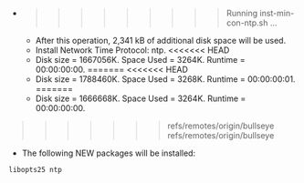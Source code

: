 * >>>>>>>>> Running inst-min-con-ntp.sh ...
  * After this operation, 2,341 kB of additional disk space will be used.
  * Install Network Time Protocol: ntp.
<<<<<<< HEAD
  * Disk size = 1667056K. Space Used = 3264K. Runtime = 00:00:00:00.
=======
<<<<<<< HEAD
  * Disk size = 1788460K. Space Used = 3268K. Runtime = 00:00:00:01.
=======
  * Disk size = 1666668K. Space Used = 3264K. Runtime = 00:00:00:00.
>>>>>>> refs/remotes/origin/bullseye
>>>>>>> refs/remotes/origin/bullseye
  * The following NEW packages will be installed:
  ```bash
libopts25 ntp
  ```
